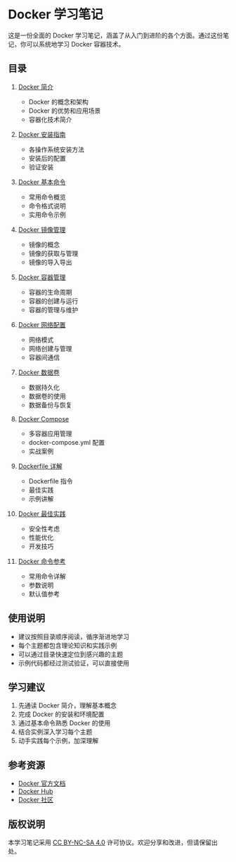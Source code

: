 # Docker 学习笔记

这是一份全面的 Docker 学习笔记，涵盖了从入门到进阶的各个方面。通过这份笔记，你可以系统地学习 Docker 容器技术。

## 目录

1. [Docker 简介](01-introduction.md)
   - Docker 的概念和架构
   - Docker 的优势和应用场景
   - 容器化技术简介

2. [Docker 安装指南](02-installation.md)
   - 各操作系统安装方法
   - 安装后的配置
   - 验证安装

3. [Docker 基本命令](03-basic-commands.md)
   - 常用命令概览
   - 命令格式说明
   - 实用命令示例

4. [Docker 镜像管理](04-images.md)
   - 镜像的概念
   - 镜像的获取与管理
   - 镜像的导入导出

5. [Docker 容器管理](05-containers.md)
   - 容器的生命周期
   - 容器的创建与运行
   - 容器的管理与维护

6. [Docker 网络配置](06-network.md)
   - 网络模式
   - 网络创建与管理
   - 容器间通信

7. [Docker 数据卷](07-volume.md)
   - 数据持久化
   - 数据卷的使用
   - 数据备份与恢复

8. [Docker Compose](08-compose.md)
   - 多容器应用管理
   - docker-compose.yml 配置
   - 实战案例

9. [Dockerfile 详解](09-dockerfile.md)
   - Dockerfile 指令
   - 最佳实践
   - 示例讲解

10. [Docker 最佳实践](10-best-practices.md)
    - 安全性考虑
    - 性能优化
    - 开发技巧

11. [Docker 命令参考](12-commands-reference.md)
    - 常用命令详解
    - 参数说明
    - 默认值参考

## 使用说明

- 建议按照目录顺序阅读，循序渐进地学习
- 每个主题都包含理论知识和实践示例
- 可以通过目录快速定位到感兴趣的主题
- 示例代码都经过测试验证，可以直接使用

## 学习建议

1. 先通读 Docker 简介，理解基本概念
2. 完成 Docker 的安装和环境配置
3. 通过基本命令熟悉 Docker 的使用
4. 结合实例深入学习每个主题
5. 动手实践每个示例，加深理解

## 参考资源

- [Docker 官方文档](https://docs.docker.com/)
- [Docker Hub](https://hub.docker.com/)
- [Docker 社区](https://forums.docker.com/)

## 版权说明

本学习笔记采用 [CC BY-NC-SA 4.0](https://creativecommons.org/licenses/by-nc-sa/4.0/) 许可协议。欢迎分享和改进，但请保留出处。